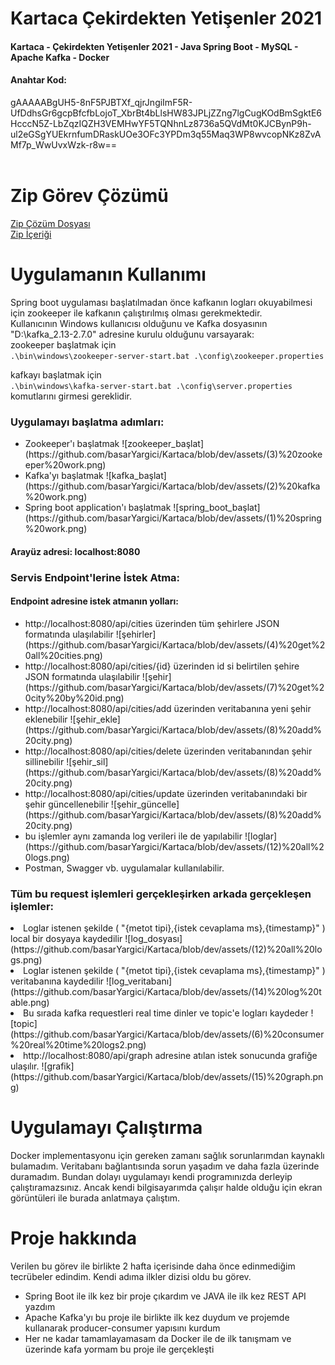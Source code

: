 # Kartaca Çekirdekten Yetişenler 2021

<h4>Kartaca - Çekirdekten Yetişenler 2021 - Java Spring Boot - MySQL - Apache Kafka - Docker</h4>
 
<h4>Anahtar Kod:</h4>
gAAAAABgUH5-8nF5PJBTXf_qjrJngiImF5R-UfDdhsGr6gcpBfcfbLojoT_XbrBt4bLlsHW83JPLjZZng7lgCugKOdBmSgktE6HcccN5Z-LbZqzIQZH3VEMHwYF5TQNhnLz8736a5QVdMt0KJCBynP9h-ul2eGSgYUEkrnfumDRaskUOe3OFc3YPDm3q55Maq3WP8wvcopNKz8ZvAMf7p_WwUvxWzk-r8w==
<br/><br/>

# Zip Görev Çözümü
[Zip Çözüm Dosyası](https://github.com/basarYargici/Kartaca/tree/dev/src/main/java/SolveZIP) <br>
[Zip İçeriği](https://github.com/basarYargici/Kartaca/blob/dev/src/main/java/SolveZIP/ZIPContent.txt)

# Uygulamanın Kullanımı
Spring boot uygulaması başlatılmadan önce kafkanın logları okuyabilmesi için zookeeper ile kafkanın çalıştırılmış olması gerekmektedir.<br>
Kullanıcının Windows kullanıcısı olduğunu ve Kafka dosyasının "D:\kafka_2.13-2.7.0" adresine kurulu olduğunu varsayarak:<br>
zookeeper başlatmak için <br>
``.\bin\windows\zookeeper-server-start.bat .\config\zookeeper.properties``
 
kafkayı başlatmak için <br>
 ``.\bin\windows\kafka-server-start.bat .\config\server.properties``
<br>
komutlarını girmesi gereklidir.

   <h3> Uygulamayı başlatma adımları:</h3>
    <ul>
        <li> Zookeeper'ı başlatmak
            ![zookeeper_başlat](https://github.com/basarYargici/Kartaca/blob/dev/assets/(3)%20zookeeper%20work.png)</li>
        <li> Kafka'yı başlatmak
            ![kafka_başlat](https://github.com/basarYargici/Kartaca/blob/dev/assets/(2)%20kafka%20work.png)</li>
        <li> Spring boot application'ı başlatmak 
            ![spring_boot_başlat](https://github.com/basarYargici/Kartaca/blob/dev/assets/(1)%20spring%20work.png)</li>
     </ul>

<h4>Arayüz adresi: localhost:8080</h4>
<h3>Servis Endpoint'lerine İstek Atma:</h3>
  
  <h4>Endpoint adresine istek atmanın yolları:</h4>
  <ul>
   <li> http://localhost:8080/api/cities üzerinden tüm şehirlere JSON formatında ulaşılabilir 
       ![şehirler](https://github.com/basarYargici/Kartaca/blob/dev/assets/(4)%20get%20all%20cities.png)</li>
   <li> http://localhost:8080/api/cities/{id} üzerinden id si belirtilen şehire JSON formatında ulaşılabilir 
       ![şehir](https://github.com/basarYargici/Kartaca/blob/dev/assets/(7)%20get%20city%20by%20id.png)</li>
   <li> http://localhost:8080/api/cities/add üzerinden veritabanına yeni şehir eklenebilir 
       ![şehir_ekle](https://github.com/basarYargici/Kartaca/blob/dev/assets/(8)%20add%20city.png)</li>
   <li> http://localhost:8080/api/cities/delete üzerinden veritabanından şehir sillinebilir 
       ![şehir_sil](https://github.com/basarYargici/Kartaca/blob/dev/assets/(8)%20add%20city.png)</li>
   <li> http://localhost:8080/api/cities/update üzerinden veritabanındaki bir şehir güncellenebilir 
       ![şehir_güncelle](https://github.com/basarYargici/Kartaca/blob/dev/assets/(8)%20add%20city.png)</li>
   <li> bu işlemler aynı zamanda log verileri ile de yapılabilir
       ![loglar](https://github.com/basarYargici/Kartaca/blob/dev/assets/(12)%20all%20logs.png)</li>
   <li>Postman, Swagger vb. uygulamalar kullanılabilir.</li>
  </ul>

<h3> Tüm bu request işlemleri gerçekleşirken arkada gerçekleşen işlemler:</h3>
    <li>Loglar istenen şekilde ( "{metot tipi},{istek cevaplama ms},{timestamp}" ) local bir dosyaya kaydedilir
          ![log_dosyası](https://github.com/basarYargici/Kartaca/blob/dev/assets/(12)%20all%20logs.png)
    <li>Loglar istenen şekilde ( "{metot tipi},{istek cevaplama ms},{timestamp}" ) veritabanına kaydedilir
          ![log_veritabanı](https://github.com/basarYargici/Kartaca/blob/dev/assets/(14)%20log%20table.png)
    <li>Bu sırada kafka requestleri real time dinler ve topic'e logları kaydeder
          ![topic](https://github.com/basarYargici/Kartaca/blob/dev/assets/(6)%20consumer%20real%20time%20logs2.png)
    <li>http://localhost:8080/api/graph adresine atılan istek sonucunda grafiğe ulaşılır.
          ![grafik](https://github.com/basarYargici/Kartaca/blob/dev/assets/(15)%20graph.png)
          
# Uygulamayı Çalıştırma
Docker implementasyonu için gereken zamanı sağlık sorunlarımdan kaynaklı bulamadım. Veritabanı bağlantısında sorun yaşadım ve daha fazla üzerinde duramadım. Bundan dolayı uygulamayı kendi programınızda derleyip çalıştıramazsınız. Ancak kendi bilgisayarımda çalışır halde olduğu için ekran görüntüleri ile burada anlatmaya çalıştım.

# Proje hakkında
Verilen bu görev ile birlikte 2 hafta içerisinde daha önce edinmediğim tecrübeler edindim. Kendi adıma ilkler dizisi oldu bu görev. 
 <ul>
    <li>Spring Boot ile ilk kez bir proje çıkardım ve JAVA ile ilk kez REST API yazdım</li>
    <li>Apache Kafka'yı bu proje ile birlikte ilk kez duydum ve projemde kullanarak producer-consumer yapısını kurdum</li>
    <li>Her ne kadar tamamlayamasam da Docker ile de ilk tanışmam ve üzerinde kafa yormam bu proje ile gerçekleşti</li>
 </ul> 

